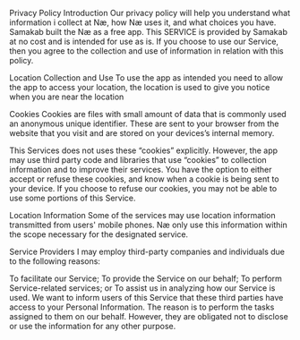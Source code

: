 Privacy Policy
Introduction
Our privacy policy will help you understand what information i collect at Næ, how Næ uses it, and what choices you have. Samakab built the Næ as a free app. This SERVICE is provided by Samakab at no cost and is intended for use as is. If you choose to use our Service, then you agree to the collection and use of information in relation with this policy. 

Location Collection and Use
To use the app as intended you need to allow the app to access your location, the location is used to give you notice when you are near the location

Cookies
Cookies are files with small amount of data that is commonly used an anonymous unique identifier. These are sent to your browser from the website that you visit and are stored on your devices’s internal memory.

This Services does not uses these “cookies” explicitly. However, the app may use third party code and libraries that use “cookies” to collection information and to improve their services. You have the option to either accept or refuse these cookies, and know when a cookie is being sent to your device. If you choose to refuse our cookies, you may not be able to use some portions of this Service.

Location Information
Some of the services may use location information transmitted from users' mobile phones. Næ only use this information within the scope necessary for the designated service.


Service Providers
I may employ third-party companies and individuals due to the following reasons:

To facilitate our Service;
To provide the Service on our behalf;
To perform Service-related services; or
To assist us in analyzing how our Service is used.
We want to inform users of this Service that these third parties have access to your Personal Information. The reason is to perform the tasks assigned to them on our behalf. However, they are obligated not to disclose or use the information for any other purpose.

